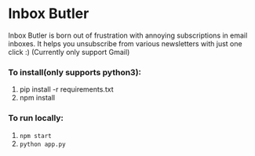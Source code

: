# Inbox Butler

Inbox Butler is born out of frustration with annoying subscriptions in email inboxes. It helps you unsubscribe from various newsletters with just one click :)
(Currently only support Gmail)

### To install(only supports python3):

1. pip install -r requirements.txt
2. npm install

### To run locally:

1. `npm start`
2. `python app.py`
